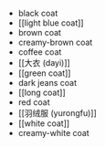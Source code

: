 - black coat
- [[light blue coat]]
- brown coat
- creamy-brown coat
- coffee coat
- [[大衣 (dayi)]]
- [[green coat]]
- dark jeans coat
- [[long coat]]
- red coat
- [[羽绒服 (yurongfu)]]
- [[white coat]]
- creamy-white coat
